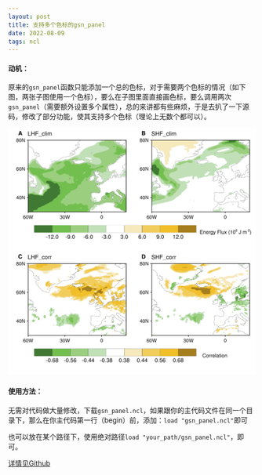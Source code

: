 ```yaml
---
layout: post
title: 支持多个色标的gsn_panel
date: 2022-08-09
tags: ncl   
---
```

#### 动机：

   原来的`gsn_panel`函数只能添加一个总的色标，对于需要两个色标的情况（如下图，两张子图使用一个色标），要么在子图里面直接画色标，要么调用两次`gsn_panel`（需要额外设置多个属性），总的来讲都有些麻烦，于是去扒了一下源码，修改了部分功能，使其支持多个色标（理论上无数个都可以）。

![Image.png](/images/example.png)
#### 使用方法：

   无需对代码做大量修改，下载`gsn_panel.ncl`，如果跟你的主代码文件在同一个目录下，那么在你主代码第一行（begin）前，添加：`load "gsn_panel.ncl"`即可

   也可以放在某个路径下，使用绝对路径`load "your_path/gsn_panel.ncl"`，即可。
   
[详情见Github](https://github.com/Feliks151450/gsn_panel)
